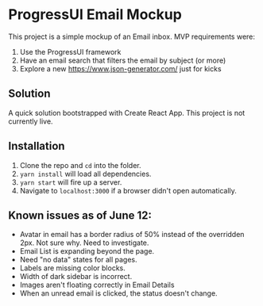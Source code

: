 # ProgressUI Email Mockup
This project is a simple mockup of an Email inbox.  MVP requirements were:

1)  Use the ProgressUI framework
2)  Have an email search that filters the email by subject (or more)
3)  Explore a new https://www.json-generator.com/ just for kicks

## Solution
A quick solution bootstrapped with Create React App.  This project is not currently live.

## Installation

1)  Clone the repo and `cd` into the folder.
2)  `yarn install` will load all dependencies.
3)  `yarn start` will fire up a server.
4)  Navigate to `localhost:3000` if a browser didn't open automatically.


## Known issues as of June 12:
- Avatar in email has a border radius of 50% instead of the overridden 2px.  Not sure why.  Need to investigate.
- Email List is expanding beyond the page.
- Need "no data" states for all pages.
- Labels are missing color blocks.
- Width of dark sidebar is incorrect.
- Images aren't floating correctly in Email Details
- When an unread email is clicked, the status doesn't change.